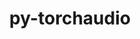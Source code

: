 ---
title: "py-torchaudio"
layout: cache
categories: [package, develop]
meta: {"versions": ["0.13.0", "0.13.1", "0.4.0", "2.0.1", "2.0.2"], "compilers": ["apple-clang@=14.0.0", "gcc@=11.3.0", "gcc@=7.3.1"], "oss": ["amzn2", "ubuntu22.04", "ventura"], "platforms": ["darwin", "linux"], "targets": ["aarch64", "ivybridge", "x86_64_v3", "x86_64_v4"], "stacks": ["ml-darwin-aarch64-mps", "ml-linux-x86_64-cpu", "ml-linux-x86_64-cuda", "root"], "num_specs": 99, "num_specs_by_stack": {"ml-darwin-aarch64-mps": 7, "root": 99, "ml-linux-x86_64-cpu": 29, "ml-linux-x86_64-cuda": 33}}
spec_details: [{"hash": "aqlf4jc7z5ttncfp44hhexuujib6w2b5", "compiler": "apple-clang@=14.0.0", "versions": ["2.0.2"], "os": "ventura", "platform": "darwin", "target": "aarch64", "variants": ["build_system=python_pip"], "stacks": ["ml-darwin-aarch64-mps", "root"], "size": "-", "tarball": "https://binaries.spack.io/develop/build_cache/darwin-ventura-aarch64/apple-clang-14.0.0/py-torchaudio-2.0.2/darwin-ventura-aarch64-apple-clang-14.0.0-py-torchaudio-2.0.2-aqlf4jc7z5ttncfp44hhexuujib6w2b5.spack"}, {"hash": "b5veknxq3tzdnpooaozzvat25mjduyq6", "compiler": "apple-clang@=14.0.0", "versions": ["2.0.2"], "os": "ventura", "platform": "darwin", "target": "aarch64", "variants": ["build_system=python_pip"], "stacks": ["ml-darwin-aarch64-mps", "root"], "size": "-", "tarball": "https://binaries.spack.io/develop/build_cache/darwin-ventura-aarch64/apple-clang-14.0.0/py-torchaudio-2.0.2/darwin-ventura-aarch64-apple-clang-14.0.0-py-torchaudio-2.0.2-b5veknxq3tzdnpooaozzvat25mjduyq6.spack"}, {"hash": "ojbc6vadtgobrqwrtwxp3kt3i752kjsd", "compiler": "apple-clang@=14.0.0", "versions": ["2.0.2"], "os": "ventura", "platform": "darwin", "target": "aarch64", "variants": ["build_system=python_pip"], "stacks": ["ml-darwin-aarch64-mps", "root"], "size": "-", "tarball": "https://binaries.spack.io/develop/build_cache/darwin-ventura-aarch64/apple-clang-14.0.0/py-torchaudio-2.0.2/darwin-ventura-aarch64-apple-clang-14.0.0-py-torchaudio-2.0.2-ojbc6vadtgobrqwrtwxp3kt3i752kjsd.spack"}, {"hash": "krt2zbmni6j6wpqp5spzi5haiotta6es", "compiler": "apple-clang@=14.0.0", "versions": ["2.0.2"], "os": "ventura", "platform": "darwin", "target": "aarch64", "variants": ["build_system=python_pip"], "stacks": ["ml-darwin-aarch64-mps", "root"], "size": "-", "tarball": "https://binaries.spack.io/develop/build_cache/darwin-ventura-aarch64/apple-clang-14.0.0/py-torchaudio-2.0.2/darwin-ventura-aarch64-apple-clang-14.0.0-py-torchaudio-2.0.2-krt2zbmni6j6wpqp5spzi5haiotta6es.spack"}, {"hash": "tins7nbdoqd4f2cj3bza4skjnitxqjrr", "compiler": "apple-clang@=14.0.0", "versions": ["2.0.2"], "os": "ventura", "platform": "darwin", "target": "aarch64", "variants": ["build_system=python_pip"], "stacks": ["ml-darwin-aarch64-mps", "root"], "size": "-", "tarball": "https://binaries.spack.io/develop/build_cache/darwin-ventura-aarch64/apple-clang-14.0.0/py-torchaudio-2.0.2/darwin-ventura-aarch64-apple-clang-14.0.0-py-torchaudio-2.0.2-tins7nbdoqd4f2cj3bza4skjnitxqjrr.spack"}, {"hash": "vrrmpkvdfvjknr7riedztpmx5p7mgbys", "compiler": "apple-clang@=14.0.0", "versions": ["2.0.2"], "os": "ventura", "platform": "darwin", "target": "aarch64", "variants": ["build_system=python_pip"], "stacks": ["ml-darwin-aarch64-mps", "root"], "size": "-", "tarball": "https://binaries.spack.io/develop/build_cache/darwin-ventura-aarch64/apple-clang-14.0.0/py-torchaudio-2.0.2/darwin-ventura-aarch64-apple-clang-14.0.0-py-torchaudio-2.0.2-vrrmpkvdfvjknr7riedztpmx5p7mgbys.spack"}, {"hash": "w42rygi5jsqlakm4fxs3my5dotcpapv6", "compiler": "apple-clang@=14.0.0", "versions": ["2.0.2"], "os": "ventura", "platform": "darwin", "target": "aarch64", "variants": ["build_system=python_pip"], "stacks": ["ml-darwin-aarch64-mps", "root"], "size": "-", "tarball": "https://binaries.spack.io/develop/build_cache/darwin-ventura-aarch64/apple-clang-14.0.0/py-torchaudio-2.0.2/darwin-ventura-aarch64-apple-clang-14.0.0-py-torchaudio-2.0.2-w42rygi5jsqlakm4fxs3my5dotcpapv6.spack"}, {"hash": "i5nwjiviowcmbr76kgnsooyjzviurvzk", "compiler": "gcc@=7.3.1", "versions": ["0.13.1"], "os": "amzn2", "platform": "linux", "target": "ivybridge", "variants": ["build_system=python_pip"], "stacks": ["root"], "size": "-", "tarball": "https://binaries.spack.io/develop/build_cache/linux-amzn2-ivybridge/gcc-7.3.1/py-torchaudio-0.13.1/linux-amzn2-ivybridge-gcc-7.3.1-py-torchaudio-0.13.1-i5nwjiviowcmbr76kgnsooyjzviurvzk.spack"}, {"hash": "k3z5tgwjl2klojkukftl7d6f4urfzovk", "compiler": "gcc@=7.3.1", "versions": ["0.13.1"], "os": "amzn2", "platform": "linux", "target": "ivybridge", "variants": ["build_system=python_pip"], "stacks": ["root"], "size": "-", "tarball": "https://binaries.spack.io/develop/build_cache/linux-amzn2-ivybridge/gcc-7.3.1/py-torchaudio-0.13.1/linux-amzn2-ivybridge-gcc-7.3.1-py-torchaudio-0.13.1-k3z5tgwjl2klojkukftl7d6f4urfzovk.spack"}, {"hash": "a6gzngpjhpzpihaibfklnjbwaod3yg3g", "compiler": "gcc@=7.3.1", "versions": ["0.13.1"], "os": "amzn2", "platform": "linux", "target": "ivybridge", "variants": ["build_system=python_pip"], "stacks": ["root"], "size": "-", "tarball": "https://binaries.spack.io/develop/build_cache/linux-amzn2-ivybridge/gcc-7.3.1/py-torchaudio-0.13.1/linux-amzn2-ivybridge-gcc-7.3.1-py-torchaudio-0.13.1-a6gzngpjhpzpihaibfklnjbwaod3yg3g.spack"}, {"hash": "t7ihdm33lveujdltguvuqc3nafudtixw", "compiler": "gcc@=7.3.1", "versions": ["0.13.0"], "os": "amzn2", "platform": "linux", "target": "ivybridge", "variants": ["build_system=python_pip"], "stacks": ["root"], "size": "-", "tarball": "https://binaries.spack.io/develop/build_cache/linux-amzn2-ivybridge/gcc-7.3.1/py-torchaudio-0.13.0/linux-amzn2-ivybridge-gcc-7.3.1-py-torchaudio-0.13.0-t7ihdm33lveujdltguvuqc3nafudtixw.spack"}, {"hash": "4gvr6omqjefmffishhajpguhxtsqurci", "compiler": "gcc@=7.3.1", "versions": ["0.13.0"], "os": "amzn2", "platform": "linux", "target": "ivybridge", "variants": ["build_system=python_pip"], "stacks": ["root"], "size": "-", "tarball": "https://binaries.spack.io/develop/build_cache/linux-amzn2-ivybridge/gcc-7.3.1/py-torchaudio-0.13.0/linux-amzn2-ivybridge-gcc-7.3.1-py-torchaudio-0.13.0-4gvr6omqjefmffishhajpguhxtsqurci.spack"}, {"hash": "soe5bgd2hzmjauc7om5avamjcazuzt3h", "compiler": "gcc@=7.3.1", "versions": ["0.13.0"], "os": "amzn2", "platform": "linux", "target": "ivybridge", "variants": ["build_system=python_pip"], "stacks": ["root"], "size": "-", "tarball": "https://binaries.spack.io/develop/build_cache/linux-amzn2-ivybridge/gcc-7.3.1/py-torchaudio-0.13.0/linux-amzn2-ivybridge-gcc-7.3.1-py-torchaudio-0.13.0-soe5bgd2hzmjauc7om5avamjcazuzt3h.spack"}, {"hash": "thu23yobuerxe3akqiwohudbtdze5zd3", "compiler": "gcc@=7.3.1", "versions": ["0.13.1"], "os": "amzn2", "platform": "linux", "target": "ivybridge", "variants": ["build_system=python_pip"], "stacks": ["root"], "size": "-", "tarball": "https://binaries.spack.io/develop/build_cache/linux-amzn2-ivybridge/gcc-7.3.1/py-torchaudio-0.13.1/linux-amzn2-ivybridge-gcc-7.3.1-py-torchaudio-0.13.1-thu23yobuerxe3akqiwohudbtdze5zd3.spack"}, {"hash": "bbenptoj2td5sd6ypv3rkzdabbmyq3fr", "compiler": "gcc@=7.3.1", "versions": ["0.4.0"], "os": "amzn2", "platform": "linux", "target": "x86_64_v3", "variants": ["build_system=python_pip"], "stacks": ["root"], "size": "-", "tarball": "https://binaries.spack.io/develop/build_cache/linux-amzn2-x86_64_v3/gcc-7.3.1/py-torchaudio-0.4.0/linux-amzn2-x86_64_v3-gcc-7.3.1-py-torchaudio-0.4.0-bbenptoj2td5sd6ypv3rkzdabbmyq3fr.spack"}, {"hash": "v67ufs3blz5vabvsweaysj3x2t4ggyp3", "compiler": "gcc@=7.3.1", "versions": ["0.13.0"], "os": "amzn2", "platform": "linux", "target": "x86_64_v3", "variants": ["build_system=python_pip"], "stacks": ["root"], "size": "-", "tarball": "https://binaries.spack.io/develop/build_cache/linux-amzn2-x86_64_v3/gcc-7.3.1/py-torchaudio-0.13.0/linux-amzn2-x86_64_v3-gcc-7.3.1-py-torchaudio-0.13.0-v67ufs3blz5vabvsweaysj3x2t4ggyp3.spack"}, {"hash": "3vssmid7vu4rqqgr2miwk66x22ibsv2i", "compiler": "gcc@=7.3.1", "versions": ["0.4.0"], "os": "amzn2", "platform": "linux", "target": "x86_64_v3", "variants": ["build_system=python_pip"], "stacks": ["root"], "size": "-", "tarball": "https://binaries.spack.io/develop/build_cache/linux-amzn2-x86_64_v3/gcc-7.3.1/py-torchaudio-0.4.0/linux-amzn2-x86_64_v3-gcc-7.3.1-py-torchaudio-0.4.0-3vssmid7vu4rqqgr2miwk66x22ibsv2i.spack"}, {"hash": "43xngxautbmveno2equnghqzgy2ffile", "compiler": "gcc@=7.3.1", "versions": ["0.4.0"], "os": "amzn2", "platform": "linux", "target": "x86_64_v3", "variants": ["build_system=python_pip"], "stacks": ["root"], "size": "-", "tarball": "https://binaries.spack.io/develop/build_cache/linux-amzn2-x86_64_v3/gcc-7.3.1/py-torchaudio-0.4.0/linux-amzn2-x86_64_v3-gcc-7.3.1-py-torchaudio-0.4.0-43xngxautbmveno2equnghqzgy2ffile.spack"}, {"hash": "o3aqqx6pxlbwrqsengfujcvi3qrkifpi", "compiler": "gcc@=7.3.1", "versions": ["0.13.0"], "os": "amzn2", "platform": "linux", "target": "x86_64_v3", "variants": ["build_system=python_pip"], "stacks": ["root"], "size": "-", "tarball": "https://binaries.spack.io/develop/build_cache/linux-amzn2-x86_64_v3/gcc-7.3.1/py-torchaudio-0.13.0/linux-amzn2-x86_64_v3-gcc-7.3.1-py-torchaudio-0.13.0-o3aqqx6pxlbwrqsengfujcvi3qrkifpi.spack"}, {"hash": "rnob4h2pqj4tzwqe7otj7gsstuf7ucyt", "compiler": "gcc@=7.3.1", "versions": ["0.13.0"], "os": "amzn2", "platform": "linux", "target": "x86_64_v3", "variants": ["build_system=python_pip"], "stacks": ["root"], "size": "-", "tarball": "https://binaries.spack.io/develop/build_cache/linux-amzn2-x86_64_v3/gcc-7.3.1/py-torchaudio-0.13.0/linux-amzn2-x86_64_v3-gcc-7.3.1-py-torchaudio-0.13.0-rnob4h2pqj4tzwqe7otj7gsstuf7ucyt.spack"}, {"hash": "us4xcjclnguen5yeuziynoohtmou7pts", "compiler": "gcc@=7.3.1", "versions": ["0.13.0"], "os": "amzn2", "platform": "linux", "target": "x86_64_v3", "variants": ["build_system=python_pip"], "stacks": ["root"], "size": "-", "tarball": "https://binaries.spack.io/develop/build_cache/linux-amzn2-x86_64_v3/gcc-7.3.1/py-torchaudio-0.13.0/linux-amzn2-x86_64_v3-gcc-7.3.1-py-torchaudio-0.13.0-us4xcjclnguen5yeuziynoohtmou7pts.spack"}, {"hash": "6ws4gislu5ft6possqgmkv5xqugpa3c3", "compiler": "gcc@=7.3.1", "versions": ["0.4.0"], "os": "amzn2", "platform": "linux", "target": "x86_64_v3", "variants": ["build_system=python_pip"], "stacks": ["root"], "size": "-", "tarball": "https://binaries.spack.io/develop/build_cache/linux-amzn2-x86_64_v3/gcc-7.3.1/py-torchaudio-0.4.0/linux-amzn2-x86_64_v3-gcc-7.3.1-py-torchaudio-0.4.0-6ws4gislu5ft6possqgmkv5xqugpa3c3.spack"}, {"hash": "pwenanp7bycpu3p4ea7nm7xvvly6rcew", "compiler": "gcc@=7.3.1", "versions": ["0.13.0"], "os": "amzn2", "platform": "linux", "target": "x86_64_v3", "variants": ["build_system=python_pip"], "stacks": ["root"], "size": "-", "tarball": "https://binaries.spack.io/develop/build_cache/linux-amzn2-x86_64_v3/gcc-7.3.1/py-torchaudio-0.13.0/linux-amzn2-x86_64_v3-gcc-7.3.1-py-torchaudio-0.13.0-pwenanp7bycpu3p4ea7nm7xvvly6rcew.spack"}, {"hash": "pfbj73hmgftjzrszl5gkh4md626jxbni", "compiler": "gcc@=7.3.1", "versions": ["0.13.0"], "os": "amzn2", "platform": "linux", "target": "x86_64_v3", "variants": ["build_system=python_pip"], "stacks": ["root"], "size": "-", "tarball": "https://binaries.spack.io/develop/build_cache/linux-amzn2-x86_64_v3/gcc-7.3.1/py-torchaudio-0.13.0/linux-amzn2-x86_64_v3-gcc-7.3.1-py-torchaudio-0.13.0-pfbj73hmgftjzrszl5gkh4md626jxbni.spack"}, {"hash": "jhit4dczuurixdnop2otyjenhtpcr2w7", "compiler": "gcc@=7.3.1", "versions": ["0.13.1"], "os": "amzn2", "platform": "linux", "target": "x86_64_v3", "variants": ["build_system=python_pip"], "stacks": ["root"], "size": "-", "tarball": "https://binaries.spack.io/develop/build_cache/linux-amzn2-x86_64_v3/gcc-7.3.1/py-torchaudio-0.13.1/linux-amzn2-x86_64_v3-gcc-7.3.1-py-torchaudio-0.13.1-jhit4dczuurixdnop2otyjenhtpcr2w7.spack"}, {"hash": "eaxrdzv6zriqnjryl3zhl4h2gls5rarz", "compiler": "gcc@=7.3.1", "versions": ["0.13.0"], "os": "amzn2", "platform": "linux", "target": "x86_64_v3", "variants": ["build_system=python_pip"], "stacks": ["root"], "size": "-", "tarball": "https://binaries.spack.io/develop/build_cache/linux-amzn2-x86_64_v3/gcc-7.3.1/py-torchaudio-0.13.0/linux-amzn2-x86_64_v3-gcc-7.3.1-py-torchaudio-0.13.0-eaxrdzv6zriqnjryl3zhl4h2gls5rarz.spack"}, {"hash": "fpw7b5zbtksh2orignn4cixfx7ybl5l5", "compiler": "gcc@=7.3.1", "versions": ["0.13.0"], "os": "amzn2", "platform": "linux", "target": "x86_64_v3", "variants": ["build_system=python_pip"], "stacks": ["root"], "size": "-", "tarball": "https://binaries.spack.io/develop/build_cache/linux-amzn2-x86_64_v3/gcc-7.3.1/py-torchaudio-0.13.0/linux-amzn2-x86_64_v3-gcc-7.3.1-py-torchaudio-0.13.0-fpw7b5zbtksh2orignn4cixfx7ybl5l5.spack"}, {"hash": "lfbvgiluwytfkfxs3bmdlwiputxe2nn6", "compiler": "gcc@=7.3.1", "versions": ["0.13.0"], "os": "amzn2", "platform": "linux", "target": "x86_64_v3", "variants": ["build_system=python_pip"], "stacks": ["root"], "size": "-", "tarball": "https://binaries.spack.io/develop/build_cache/linux-amzn2-x86_64_v3/gcc-7.3.1/py-torchaudio-0.13.0/linux-amzn2-x86_64_v3-gcc-7.3.1-py-torchaudio-0.13.0-lfbvgiluwytfkfxs3bmdlwiputxe2nn6.spack"}, {"hash": "aiiq2wbu3rr2zgtbqqp7dlbht5xof6hs", "compiler": "gcc@=7.3.1", "versions": ["0.4.0"], "os": "amzn2", "platform": "linux", "target": "x86_64_v3", "variants": [], "stacks": ["root"], "size": "-", "tarball": "https://binaries.spack.io/develop/build_cache/linux-amzn2-x86_64_v3/gcc-7.3.1/py-torchaudio-0.4.0/linux-amzn2-x86_64_v3-gcc-7.3.1-py-torchaudio-0.4.0-aiiq2wbu3rr2zgtbqqp7dlbht5xof6hs.spack"}, {"hash": "dbgybvzkvzhgjaacuxud72kimvvponea", "compiler": "gcc@=7.3.1", "versions": ["0.13.0"], "os": "amzn2", "platform": "linux", "target": "x86_64_v3", "variants": ["build_system=python_pip"], "stacks": ["root"], "size": "-", "tarball": "https://binaries.spack.io/develop/build_cache/linux-amzn2-x86_64_v3/gcc-7.3.1/py-torchaudio-0.13.0/linux-amzn2-x86_64_v3-gcc-7.3.1-py-torchaudio-0.13.0-dbgybvzkvzhgjaacuxud72kimvvponea.spack"}, {"hash": "rvfujyyp5n662bhrmh3geca3iqby23kz", "compiler": "gcc@=7.3.1", "versions": ["0.4.0"], "os": "amzn2", "platform": "linux", "target": "x86_64_v3", "variants": ["build_system=python_pip"], "stacks": ["root"], "size": "-", "tarball": "https://binaries.spack.io/develop/build_cache/linux-amzn2-x86_64_v3/gcc-7.3.1/py-torchaudio-0.4.0/linux-amzn2-x86_64_v3-gcc-7.3.1-py-torchaudio-0.4.0-rvfujyyp5n662bhrmh3geca3iqby23kz.spack"}, {"hash": "tpj2aut7cuqthwkg4pezb3xh733dey3g", "compiler": "gcc@=7.3.1", "versions": ["0.4.0"], "os": "amzn2", "platform": "linux", "target": "x86_64_v3", "variants": [], "stacks": ["root"], "size": "-", "tarball": "https://binaries.spack.io/develop/build_cache/linux-amzn2-x86_64_v3/gcc-7.3.1/py-torchaudio-0.4.0/linux-amzn2-x86_64_v3-gcc-7.3.1-py-torchaudio-0.4.0-tpj2aut7cuqthwkg4pezb3xh733dey3g.spack"}, {"hash": "nmfhctqn6hcqbvfhrqeofugs22rws3s6", "compiler": "gcc@=7.3.1", "versions": ["0.4.0"], "os": "amzn2", "platform": "linux", "target": "x86_64_v3", "variants": [], "stacks": ["root"], "size": "-", "tarball": "https://binaries.spack.io/develop/build_cache/linux-amzn2-x86_64_v3/gcc-7.3.1/py-torchaudio-0.4.0/linux-amzn2-x86_64_v3-gcc-7.3.1-py-torchaudio-0.4.0-nmfhctqn6hcqbvfhrqeofugs22rws3s6.spack"}, {"hash": "pftpmzdykm27d3doescn7qegpn7xlgsr", "compiler": "gcc@=7.3.1", "versions": ["0.13.1"], "os": "amzn2", "platform": "linux", "target": "x86_64_v3", "variants": ["build_system=python_pip"], "stacks": ["root"], "size": "-", "tarball": "https://binaries.spack.io/develop/build_cache/linux-amzn2-x86_64_v3/gcc-7.3.1/py-torchaudio-0.13.1/linux-amzn2-x86_64_v3-gcc-7.3.1-py-torchaudio-0.13.1-pftpmzdykm27d3doescn7qegpn7xlgsr.spack"}, {"hash": "xzhxo6oflotku3j4ncfwa3tmv32h4ijh", "compiler": "gcc@=7.3.1", "versions": ["0.4.0"], "os": "amzn2", "platform": "linux", "target": "x86_64_v3", "variants": ["build_system=python_pip"], "stacks": ["root"], "size": "-", "tarball": "https://binaries.spack.io/develop/build_cache/linux-amzn2-x86_64_v3/gcc-7.3.1/py-torchaudio-0.4.0/linux-amzn2-x86_64_v3-gcc-7.3.1-py-torchaudio-0.4.0-xzhxo6oflotku3j4ncfwa3tmv32h4ijh.spack"}, {"hash": "j4ylkd2ybucenugvhtj3fmxlyp2r7evw", "compiler": "gcc@=7.3.1", "versions": ["0.4.0"], "os": "amzn2", "platform": "linux", "target": "x86_64_v4", "variants": [], "stacks": ["root"], "size": "-", "tarball": "https://binaries.spack.io/develop/build_cache/linux-amzn2-x86_64_v4/gcc-7.3.1/py-torchaudio-0.4.0/linux-amzn2-x86_64_v4-gcc-7.3.1-py-torchaudio-0.4.0-j4ylkd2ybucenugvhtj3fmxlyp2r7evw.spack"}, {"hash": "zyrwqtbmps5llk2i2s4msxsa7w2cpgaf", "compiler": "gcc@=7.3.1", "versions": ["0.4.0"], "os": "amzn2", "platform": "linux", "target": "x86_64_v4", "variants": [], "stacks": ["root"], "size": "-", "tarball": "https://binaries.spack.io/develop/build_cache/linux-amzn2-x86_64_v4/gcc-7.3.1/py-torchaudio-0.4.0/linux-amzn2-x86_64_v4-gcc-7.3.1-py-torchaudio-0.4.0-zyrwqtbmps5llk2i2s4msxsa7w2cpgaf.spack"}, {"hash": "a7lwm22m4uzfqqeniqpwoa5otyy5zb6i", "compiler": "gcc@=11.3.0", "versions": ["2.0.2"], "os": "ubuntu22.04", "platform": "linux", "target": "x86_64_v3", "variants": ["build_system=python_pip"], "stacks": ["ml-linux-x86_64-cpu", "root"], "size": "-", "tarball": "https://binaries.spack.io/develop/build_cache/linux-ubuntu22.04-x86_64_v3/gcc-11.3.0/py-torchaudio-2.0.2/linux-ubuntu22.04-x86_64_v3-gcc-11.3.0-py-torchaudio-2.0.2-a7lwm22m4uzfqqeniqpwoa5otyy5zb6i.spack"}, {"hash": "i24xe2su5exws3pp7ch3gjetsyn6zhhl", "compiler": "gcc@=11.3.0", "versions": ["2.0.1"], "os": "ubuntu22.04", "platform": "linux", "target": "x86_64_v3", "variants": ["build_system=python_pip"], "stacks": ["ml-linux-x86_64-cpu", "root"], "size": "-", "tarball": "https://binaries.spack.io/develop/build_cache/linux-ubuntu22.04-x86_64_v3/gcc-11.3.0/py-torchaudio-2.0.1/linux-ubuntu22.04-x86_64_v3-gcc-11.3.0-py-torchaudio-2.0.1-i24xe2su5exws3pp7ch3gjetsyn6zhhl.spack"}, {"hash": "ryxaumsw7vc2fqbvmsgo73yuhxn7fipy", "compiler": "gcc@=11.3.0", "versions": ["2.0.1"], "os": "ubuntu22.04", "platform": "linux", "target": "x86_64_v3", "variants": ["build_system=python_pip"], "stacks": ["root", "ml-linux-x86_64-cuda"], "size": "-", "tarball": "https://binaries.spack.io/develop/build_cache/linux-ubuntu22.04-x86_64_v3/gcc-11.3.0/py-torchaudio-2.0.1/linux-ubuntu22.04-x86_64_v3-gcc-11.3.0-py-torchaudio-2.0.1-ryxaumsw7vc2fqbvmsgo73yuhxn7fipy.spack"}, {"hash": "d7alfceldptfrnpiqmx43lteaumgdoey", "compiler": "gcc@=11.3.0", "versions": ["2.0.1"], "os": "ubuntu22.04", "platform": "linux", "target": "x86_64_v3", "variants": ["build_system=python_pip"], "stacks": ["ml-linux-x86_64-cpu", "root"], "size": "-", "tarball": "https://binaries.spack.io/develop/build_cache/linux-ubuntu22.04-x86_64_v3/gcc-11.3.0/py-torchaudio-2.0.1/linux-ubuntu22.04-x86_64_v3-gcc-11.3.0-py-torchaudio-2.0.1-d7alfceldptfrnpiqmx43lteaumgdoey.spack"}, {"hash": "gvjifsssiqhlksu5r6fx5nkg5nls3gqr", "compiler": "gcc@=11.3.0", "versions": ["2.0.1"], "os": "ubuntu22.04", "platform": "linux", "target": "x86_64_v3", "variants": ["build_system=python_pip"], "stacks": ["root", "ml-linux-x86_64-cuda"], "size": "-", "tarball": "https://binaries.spack.io/develop/build_cache/linux-ubuntu22.04-x86_64_v3/gcc-11.3.0/py-torchaudio-2.0.1/linux-ubuntu22.04-x86_64_v3-gcc-11.3.0-py-torchaudio-2.0.1-gvjifsssiqhlksu5r6fx5nkg5nls3gqr.spack"}, {"hash": "pcs56ddd5k5uewgiqji4s653pnti6zis", "compiler": "gcc@=11.3.0", "versions": ["2.0.1"], "os": "ubuntu22.04", "platform": "linux", "target": "x86_64_v3", "variants": ["build_system=python_pip"], "stacks": ["ml-linux-x86_64-cpu", "root"], "size": "-", "tarball": "https://binaries.spack.io/develop/build_cache/linux-ubuntu22.04-x86_64_v3/gcc-11.3.0/py-torchaudio-2.0.1/linux-ubuntu22.04-x86_64_v3-gcc-11.3.0-py-torchaudio-2.0.1-pcs56ddd5k5uewgiqji4s653pnti6zis.spack"}, {"hash": "2ospzx7z4smw23za6w2gmy37cnl3k4vf", "compiler": "gcc@=11.3.0", "versions": ["2.0.2"], "os": "ubuntu22.04", "platform": "linux", "target": "x86_64_v3", "variants": ["build_system=python_pip"], "stacks": ["ml-linux-x86_64-cpu", "root"], "size": "-", "tarball": "https://binaries.spack.io/develop/build_cache/linux-ubuntu22.04-x86_64_v3/gcc-11.3.0/py-torchaudio-2.0.2/linux-ubuntu22.04-x86_64_v3-gcc-11.3.0-py-torchaudio-2.0.2-2ospzx7z4smw23za6w2gmy37cnl3k4vf.spack"}, {"hash": "4qcjlirspjemzwzuvf2uw4bpbjxod66w", "compiler": "gcc@=11.3.0", "versions": ["2.0.1"], "os": "ubuntu22.04", "platform": "linux", "target": "x86_64_v3", "variants": ["build_system=python_pip"], "stacks": ["root", "ml-linux-x86_64-cuda"], "size": "-", "tarball": "https://binaries.spack.io/develop/build_cache/linux-ubuntu22.04-x86_64_v3/gcc-11.3.0/py-torchaudio-2.0.1/linux-ubuntu22.04-x86_64_v3-gcc-11.3.0-py-torchaudio-2.0.1-4qcjlirspjemzwzuvf2uw4bpbjxod66w.spack"}, {"hash": "4tmz7pyjxqufa4sz7fl6tt66mgzcn7yn", "compiler": "gcc@=11.3.0", "versions": ["2.0.2"], "os": "ubuntu22.04", "platform": "linux", "target": "x86_64_v3", "variants": ["build_system=python_pip"], "stacks": ["root", "ml-linux-x86_64-cuda"], "size": "-", "tarball": "https://binaries.spack.io/develop/build_cache/linux-ubuntu22.04-x86_64_v3/gcc-11.3.0/py-torchaudio-2.0.2/linux-ubuntu22.04-x86_64_v3-gcc-11.3.0-py-torchaudio-2.0.2-4tmz7pyjxqufa4sz7fl6tt66mgzcn7yn.spack"}, {"hash": "4n4inlueiwxmgx27irinlvmjta3no6p3", "compiler": "gcc@=11.3.0", "versions": ["2.0.2"], "os": "ubuntu22.04", "platform": "linux", "target": "x86_64_v3", "variants": ["build_system=python_pip"], "stacks": ["root", "ml-linux-x86_64-cuda"], "size": "-", "tarball": "https://binaries.spack.io/develop/build_cache/linux-ubuntu22.04-x86_64_v3/gcc-11.3.0/py-torchaudio-2.0.2/linux-ubuntu22.04-x86_64_v3-gcc-11.3.0-py-torchaudio-2.0.2-4n4inlueiwxmgx27irinlvmjta3no6p3.spack"}, {"hash": "5fwxw5pjcq6seklkflo5oidahskn6tp4", "compiler": "gcc@=11.3.0", "versions": ["2.0.2"], "os": "ubuntu22.04", "platform": "linux", "target": "x86_64_v3", "variants": ["build_system=python_pip"], "stacks": ["root", "ml-linux-x86_64-cuda"], "size": "-", "tarball": "https://binaries.spack.io/develop/build_cache/linux-ubuntu22.04-x86_64_v3/gcc-11.3.0/py-torchaudio-2.0.2/linux-ubuntu22.04-x86_64_v3-gcc-11.3.0-py-torchaudio-2.0.2-5fwxw5pjcq6seklkflo5oidahskn6tp4.spack"}, {"hash": "6trhvoy356kny2chkrah43jwwp2yije5", "compiler": "gcc@=11.3.0", "versions": ["2.0.1"], "os": "ubuntu22.04", "platform": "linux", "target": "x86_64_v3", "variants": ["build_system=python_pip"], "stacks": ["root", "ml-linux-x86_64-cuda"], "size": "-", "tarball": "https://binaries.spack.io/develop/build_cache/linux-ubuntu22.04-x86_64_v3/gcc-11.3.0/py-torchaudio-2.0.1/linux-ubuntu22.04-x86_64_v3-gcc-11.3.0-py-torchaudio-2.0.1-6trhvoy356kny2chkrah43jwwp2yije5.spack"}, {"hash": "znwbmnr73yv7ksttx4rncn5regiwwygu", "compiler": "gcc@=11.3.0", "versions": ["2.0.1"], "os": "ubuntu22.04", "platform": "linux", "target": "x86_64_v3", "variants": ["build_system=python_pip"], "stacks": ["root", "ml-linux-x86_64-cuda"], "size": "-", "tarball": "https://binaries.spack.io/develop/build_cache/linux-ubuntu22.04-x86_64_v3/gcc-11.3.0/py-torchaudio-2.0.1/linux-ubuntu22.04-x86_64_v3-gcc-11.3.0-py-torchaudio-2.0.1-znwbmnr73yv7ksttx4rncn5regiwwygu.spack"}, {"hash": "dej6ppna7apndhdrvz25vqfirhbnlddq", "compiler": "gcc@=11.3.0", "versions": ["2.0.1"], "os": "ubuntu22.04", "platform": "linux", "target": "x86_64_v3", "variants": ["build_system=python_pip"], "stacks": ["ml-linux-x86_64-cpu", "root"], "size": "-", "tarball": "https://binaries.spack.io/develop/build_cache/linux-ubuntu22.04-x86_64_v3/gcc-11.3.0/py-torchaudio-2.0.1/linux-ubuntu22.04-x86_64_v3-gcc-11.3.0-py-torchaudio-2.0.1-dej6ppna7apndhdrvz25vqfirhbnlddq.spack"}, {"hash": "2eavrqzclmx42ay6ykqax7zswbegu4c4", "compiler": "gcc@=11.3.0", "versions": ["2.0.2"], "os": "ubuntu22.04", "platform": "linux", "target": "x86_64_v3", "variants": ["build_system=python_pip"], "stacks": ["root", "ml-linux-x86_64-cuda"], "size": "-", "tarball": "https://binaries.spack.io/develop/build_cache/linux-ubuntu22.04-x86_64_v3/gcc-11.3.0/py-torchaudio-2.0.2/linux-ubuntu22.04-x86_64_v3-gcc-11.3.0-py-torchaudio-2.0.2-2eavrqzclmx42ay6ykqax7zswbegu4c4.spack"}, {"hash": "m2uslm25s7ldahjcmngluyha6l6clqah", "compiler": "gcc@=11.3.0", "versions": ["2.0.1"], "os": "ubuntu22.04", "platform": "linux", "target": "x86_64_v3", "variants": ["build_system=python_pip"], "stacks": ["root", "ml-linux-x86_64-cuda"], "size": "-", "tarball": "https://binaries.spack.io/develop/build_cache/linux-ubuntu22.04-x86_64_v3/gcc-11.3.0/py-torchaudio-2.0.1/linux-ubuntu22.04-x86_64_v3-gcc-11.3.0-py-torchaudio-2.0.1-m2uslm25s7ldahjcmngluyha6l6clqah.spack"}, {"hash": "5664dyfrgotnvwahmypzx2c4xhq6ca4b", "compiler": "gcc@=11.3.0", "versions": ["2.0.2"], "os": "ubuntu22.04", "platform": "linux", "target": "x86_64_v3", "variants": ["build_system=python_pip"], "stacks": ["ml-linux-x86_64-cpu", "root"], "size": "-", "tarball": "https://binaries.spack.io/develop/build_cache/linux-ubuntu22.04-x86_64_v3/gcc-11.3.0/py-torchaudio-2.0.2/linux-ubuntu22.04-x86_64_v3-gcc-11.3.0-py-torchaudio-2.0.2-5664dyfrgotnvwahmypzx2c4xhq6ca4b.spack"}, {"hash": "6zqwqyzh2fqfep24dpjsndfphutipbts", "compiler": "gcc@=11.3.0", "versions": ["2.0.1"], "os": "ubuntu22.04", "platform": "linux", "target": "x86_64_v3", "variants": ["build_system=python_pip"], "stacks": ["root", "ml-linux-x86_64-cuda"], "size": "-", "tarball": "https://binaries.spack.io/develop/build_cache/linux-ubuntu22.04-x86_64_v3/gcc-11.3.0/py-torchaudio-2.0.1/linux-ubuntu22.04-x86_64_v3-gcc-11.3.0-py-torchaudio-2.0.1-6zqwqyzh2fqfep24dpjsndfphutipbts.spack"}, {"hash": "6wmr766spa36nns2h2nwzl4zoxzyso67", "compiler": "gcc@=11.3.0", "versions": ["2.0.2"], "os": "ubuntu22.04", "platform": "linux", "target": "x86_64_v3", "variants": ["build_system=python_pip"], "stacks": ["root", "ml-linux-x86_64-cuda"], "size": "-", "tarball": "https://binaries.spack.io/develop/build_cache/linux-ubuntu22.04-x86_64_v3/gcc-11.3.0/py-torchaudio-2.0.2/linux-ubuntu22.04-x86_64_v3-gcc-11.3.0-py-torchaudio-2.0.2-6wmr766spa36nns2h2nwzl4zoxzyso67.spack"}, {"hash": "bbee2yz7a7owz7yzvtvqwjid7sj7syhv", "compiler": "gcc@=11.3.0", "versions": ["2.0.1"], "os": "ubuntu22.04", "platform": "linux", "target": "x86_64_v3", "variants": ["build_system=python_pip"], "stacks": ["ml-linux-x86_64-cpu", "root"], "size": "-", "tarball": "https://binaries.spack.io/develop/build_cache/linux-ubuntu22.04-x86_64_v3/gcc-11.3.0/py-torchaudio-2.0.1/linux-ubuntu22.04-x86_64_v3-gcc-11.3.0-py-torchaudio-2.0.1-bbee2yz7a7owz7yzvtvqwjid7sj7syhv.spack"}, {"hash": "vvwblcrzrhcf6kou7kyeekqavvdcphh2", "compiler": "gcc@=11.3.0", "versions": ["2.0.2"], "os": "ubuntu22.04", "platform": "linux", "target": "x86_64_v3", "variants": ["build_system=python_pip"], "stacks": ["ml-linux-x86_64-cpu", "root"], "size": "-", "tarball": "https://binaries.spack.io/develop/build_cache/linux-ubuntu22.04-x86_64_v3/gcc-11.3.0/py-torchaudio-2.0.2/linux-ubuntu22.04-x86_64_v3-gcc-11.3.0-py-torchaudio-2.0.2-vvwblcrzrhcf6kou7kyeekqavvdcphh2.spack"}, {"hash": "x4dpx7mh4kwpbobs7kafmhnuzcjxl4p5", "compiler": "gcc@=11.3.0", "versions": ["2.0.1"], "os": "ubuntu22.04", "platform": "linux", "target": "x86_64_v3", "variants": ["build_system=python_pip"], "stacks": ["root", "ml-linux-x86_64-cuda"], "size": "-", "tarball": "https://binaries.spack.io/develop/build_cache/linux-ubuntu22.04-x86_64_v3/gcc-11.3.0/py-torchaudio-2.0.1/linux-ubuntu22.04-x86_64_v3-gcc-11.3.0-py-torchaudio-2.0.1-x4dpx7mh4kwpbobs7kafmhnuzcjxl4p5.spack"}, {"hash": "yalqgagazqaneol7jbyuwbqb7g56ubyh", "compiler": "gcc@=11.3.0", "versions": ["2.0.1"], "os": "ubuntu22.04", "platform": "linux", "target": "x86_64_v3", "variants": ["build_system=python_pip"], "stacks": ["ml-linux-x86_64-cpu", "root"], "size": "-", "tarball": "https://binaries.spack.io/develop/build_cache/linux-ubuntu22.04-x86_64_v3/gcc-11.3.0/py-torchaudio-2.0.1/linux-ubuntu22.04-x86_64_v3-gcc-11.3.0-py-torchaudio-2.0.1-yalqgagazqaneol7jbyuwbqb7g56ubyh.spack"}, {"hash": "6f6pztdvaewilzhfmoy5dczvon4jv4uz", "compiler": "gcc@=11.3.0", "versions": ["2.0.2"], "os": "ubuntu22.04", "platform": "linux", "target": "x86_64_v3", "variants": ["build_system=python_pip"], "stacks": ["ml-linux-x86_64-cpu", "root"], "size": "-", "tarball": "https://binaries.spack.io/develop/build_cache/linux-ubuntu22.04-x86_64_v3/gcc-11.3.0/py-torchaudio-2.0.2/linux-ubuntu22.04-x86_64_v3-gcc-11.3.0-py-torchaudio-2.0.2-6f6pztdvaewilzhfmoy5dczvon4jv4uz.spack"}, {"hash": "mjiuvyh7yizjnf6lqe7zjrz4u4m5tiqv", "compiler": "gcc@=11.3.0", "versions": ["2.0.2"], "os": "ubuntu22.04", "platform": "linux", "target": "x86_64_v3", "variants": ["build_system=python_pip"], "stacks": ["root", "ml-linux-x86_64-cuda"], "size": "-", "tarball": "https://binaries.spack.io/develop/build_cache/linux-ubuntu22.04-x86_64_v3/gcc-11.3.0/py-torchaudio-2.0.2/linux-ubuntu22.04-x86_64_v3-gcc-11.3.0-py-torchaudio-2.0.2-mjiuvyh7yizjnf6lqe7zjrz4u4m5tiqv.spack"}, {"hash": "7ibbqf3c7dtmwlljvp6zhjntez5xzqiu", "compiler": "gcc@=11.3.0", "versions": ["2.0.2"], "os": "ubuntu22.04", "platform": "linux", "target": "x86_64_v3", "variants": ["build_system=python_pip"], "stacks": ["root", "ml-linux-x86_64-cuda"], "size": "-", "tarball": "https://binaries.spack.io/develop/build_cache/linux-ubuntu22.04-x86_64_v3/gcc-11.3.0/py-torchaudio-2.0.2/linux-ubuntu22.04-x86_64_v3-gcc-11.3.0-py-torchaudio-2.0.2-7ibbqf3c7dtmwlljvp6zhjntez5xzqiu.spack"}, {"hash": "lkpq5r2llshtteolsihxsfi4jvvaorgk", "compiler": "gcc@=11.3.0", "versions": ["2.0.2"], "os": "ubuntu22.04", "platform": "linux", "target": "x86_64_v3", "variants": ["build_system=python_pip"], "stacks": ["root", "ml-linux-x86_64-cuda"], "size": "-", "tarball": "https://binaries.spack.io/develop/build_cache/linux-ubuntu22.04-x86_64_v3/gcc-11.3.0/py-torchaudio-2.0.2/linux-ubuntu22.04-x86_64_v3-gcc-11.3.0-py-torchaudio-2.0.2-lkpq5r2llshtteolsihxsfi4jvvaorgk.spack"}, {"hash": "bdnwelel7aqrsimztmtfmf46qolpoq42", "compiler": "gcc@=11.3.0", "versions": ["2.0.2"], "os": "ubuntu22.04", "platform": "linux", "target": "x86_64_v3", "variants": ["build_system=python_pip"], "stacks": ["root", "ml-linux-x86_64-cuda"], "size": "-", "tarball": "https://binaries.spack.io/develop/build_cache/linux-ubuntu22.04-x86_64_v3/gcc-11.3.0/py-torchaudio-2.0.2/linux-ubuntu22.04-x86_64_v3-gcc-11.3.0-py-torchaudio-2.0.2-bdnwelel7aqrsimztmtfmf46qolpoq42.spack"}, {"hash": "pj4va76b7tg6bt52adjtbdb2mo5zj7qq", "compiler": "gcc@=11.3.0", "versions": ["2.0.2"], "os": "ubuntu22.04", "platform": "linux", "target": "x86_64_v3", "variants": ["build_system=python_pip"], "stacks": ["ml-linux-x86_64-cpu", "root"], "size": "-", "tarball": "https://binaries.spack.io/develop/build_cache/linux-ubuntu22.04-x86_64_v3/gcc-11.3.0/py-torchaudio-2.0.2/linux-ubuntu22.04-x86_64_v3-gcc-11.3.0-py-torchaudio-2.0.2-pj4va76b7tg6bt52adjtbdb2mo5zj7qq.spack"}, {"hash": "biy2l2cehil2yf3jhd6ixzil77birsqk", "compiler": "gcc@=11.3.0", "versions": ["2.0.2"], "os": "ubuntu22.04", "platform": "linux", "target": "x86_64_v3", "variants": ["build_system=python_pip"], "stacks": ["ml-linux-x86_64-cpu", "root"], "size": "-", "tarball": "https://binaries.spack.io/develop/build_cache/linux-ubuntu22.04-x86_64_v3/gcc-11.3.0/py-torchaudio-2.0.2/linux-ubuntu22.04-x86_64_v3-gcc-11.3.0-py-torchaudio-2.0.2-biy2l2cehil2yf3jhd6ixzil77birsqk.spack"}, {"hash": "rdqjcduvovlpno4lt2neropziaojjewc", "compiler": "gcc@=11.3.0", "versions": ["2.0.2"], "os": "ubuntu22.04", "platform": "linux", "target": "x86_64_v3", "variants": ["build_system=python_pip"], "stacks": ["ml-linux-x86_64-cpu", "root"], "size": "-", "tarball": "https://binaries.spack.io/develop/build_cache/linux-ubuntu22.04-x86_64_v3/gcc-11.3.0/py-torchaudio-2.0.2/linux-ubuntu22.04-x86_64_v3-gcc-11.3.0-py-torchaudio-2.0.2-rdqjcduvovlpno4lt2neropziaojjewc.spack"}, {"hash": "e65lmmxlqxpkuj3zpqhd2dx6sg7j4osu", "compiler": "gcc@=11.3.0", "versions": ["2.0.2"], "os": "ubuntu22.04", "platform": "linux", "target": "x86_64_v3", "variants": ["build_system=python_pip"], "stacks": ["ml-linux-x86_64-cpu", "root"], "size": "-", "tarball": "https://binaries.spack.io/develop/build_cache/linux-ubuntu22.04-x86_64_v3/gcc-11.3.0/py-torchaudio-2.0.2/linux-ubuntu22.04-x86_64_v3-gcc-11.3.0-py-torchaudio-2.0.2-e65lmmxlqxpkuj3zpqhd2dx6sg7j4osu.spack"}, {"hash": "p6l4jt7ppnbjju67fikhqwb3ot3dnfpf", "compiler": "gcc@=11.3.0", "versions": ["2.0.2"], "os": "ubuntu22.04", "platform": "linux", "target": "x86_64_v3", "variants": ["build_system=python_pip"], "stacks": ["root", "ml-linux-x86_64-cuda"], "size": "-", "tarball": "https://binaries.spack.io/develop/build_cache/linux-ubuntu22.04-x86_64_v3/gcc-11.3.0/py-torchaudio-2.0.2/linux-ubuntu22.04-x86_64_v3-gcc-11.3.0-py-torchaudio-2.0.2-p6l4jt7ppnbjju67fikhqwb3ot3dnfpf.spack"}, {"hash": "fonz3ubkw4lzbsowqfz73b7ppverx2bb", "compiler": "gcc@=11.3.0", "versions": ["2.0.2"], "os": "ubuntu22.04", "platform": "linux", "target": "x86_64_v3", "variants": ["build_system=python_pip"], "stacks": ["ml-linux-x86_64-cpu", "root"], "size": "-", "tarball": "https://binaries.spack.io/develop/build_cache/linux-ubuntu22.04-x86_64_v3/gcc-11.3.0/py-torchaudio-2.0.2/linux-ubuntu22.04-x86_64_v3-gcc-11.3.0-py-torchaudio-2.0.2-fonz3ubkw4lzbsowqfz73b7ppverx2bb.spack"}, {"hash": "ow3lay4yzlnyrpx3vidte3kavurkc6lz", "compiler": "gcc@=11.3.0", "versions": ["2.0.2"], "os": "ubuntu22.04", "platform": "linux", "target": "x86_64_v3", "variants": ["build_system=python_pip"], "stacks": ["root", "ml-linux-x86_64-cuda"], "size": "-", "tarball": "https://binaries.spack.io/develop/build_cache/linux-ubuntu22.04-x86_64_v3/gcc-11.3.0/py-torchaudio-2.0.2/linux-ubuntu22.04-x86_64_v3-gcc-11.3.0-py-torchaudio-2.0.2-ow3lay4yzlnyrpx3vidte3kavurkc6lz.spack"}, {"hash": "fwvpvoio6mbssm4ipttrbdfd3rlvqi7r", "compiler": "gcc@=11.3.0", "versions": ["2.0.2"], "os": "ubuntu22.04", "platform": "linux", "target": "x86_64_v3", "variants": ["build_system=python_pip"], "stacks": ["root", "ml-linux-x86_64-cuda"], "size": "-", "tarball": "https://binaries.spack.io/develop/build_cache/linux-ubuntu22.04-x86_64_v3/gcc-11.3.0/py-torchaudio-2.0.2/linux-ubuntu22.04-x86_64_v3-gcc-11.3.0-py-torchaudio-2.0.2-fwvpvoio6mbssm4ipttrbdfd3rlvqi7r.spack"}, {"hash": "neyqwj3ejnlviahgzphyt42gmgv3dlou", "compiler": "gcc@=11.3.0", "versions": ["2.0.2"], "os": "ubuntu22.04", "platform": "linux", "target": "x86_64_v3", "variants": ["build_system=python_pip"], "stacks": ["root", "ml-linux-x86_64-cuda"], "size": "-", "tarball": "https://binaries.spack.io/develop/build_cache/linux-ubuntu22.04-x86_64_v3/gcc-11.3.0/py-torchaudio-2.0.2/linux-ubuntu22.04-x86_64_v3-gcc-11.3.0-py-torchaudio-2.0.2-neyqwj3ejnlviahgzphyt42gmgv3dlou.spack"}, {"hash": "blnmvpw6sbrkcm4yfc2hwgnvshyb6xbq", "compiler": "gcc@=11.3.0", "versions": ["2.0.2"], "os": "ubuntu22.04", "platform": "linux", "target": "x86_64_v3", "variants": ["build_system=python_pip"], "stacks": ["ml-linux-x86_64-cpu", "root"], "size": "-", "tarball": "https://binaries.spack.io/develop/build_cache/linux-ubuntu22.04-x86_64_v3/gcc-11.3.0/py-torchaudio-2.0.2/linux-ubuntu22.04-x86_64_v3-gcc-11.3.0-py-torchaudio-2.0.2-blnmvpw6sbrkcm4yfc2hwgnvshyb6xbq.spack"}, {"hash": "scfgr2w5auhtv2ouvlntihrq7lyn4m34", "compiler": "gcc@=11.3.0", "versions": ["2.0.2"], "os": "ubuntu22.04", "platform": "linux", "target": "x86_64_v3", "variants": ["build_system=python_pip"], "stacks": ["root", "ml-linux-x86_64-cuda"], "size": "-", "tarball": "https://binaries.spack.io/develop/build_cache/linux-ubuntu22.04-x86_64_v3/gcc-11.3.0/py-torchaudio-2.0.2/linux-ubuntu22.04-x86_64_v3-gcc-11.3.0-py-torchaudio-2.0.2-scfgr2w5auhtv2ouvlntihrq7lyn4m34.spack"}, {"hash": "fkj3s4pbyznwjijcnohupq6uclyitjzh", "compiler": "gcc@=11.3.0", "versions": ["2.0.2"], "os": "ubuntu22.04", "platform": "linux", "target": "x86_64_v3", "variants": ["build_system=python_pip"], "stacks": ["ml-linux-x86_64-cpu", "root"], "size": "-", "tarball": "https://binaries.spack.io/develop/build_cache/linux-ubuntu22.04-x86_64_v3/gcc-11.3.0/py-torchaudio-2.0.2/linux-ubuntu22.04-x86_64_v3-gcc-11.3.0-py-torchaudio-2.0.2-fkj3s4pbyznwjijcnohupq6uclyitjzh.spack"}, {"hash": "qiuma75blkdjnwernzb257uyrnmxrvpc", "compiler": "gcc@=11.3.0", "versions": ["2.0.2"], "os": "ubuntu22.04", "platform": "linux", "target": "x86_64_v3", "variants": ["build_system=python_pip"], "stacks": ["root", "ml-linux-x86_64-cuda"], "size": "-", "tarball": "https://binaries.spack.io/develop/build_cache/linux-ubuntu22.04-x86_64_v3/gcc-11.3.0/py-torchaudio-2.0.2/linux-ubuntu22.04-x86_64_v3-gcc-11.3.0-py-torchaudio-2.0.2-qiuma75blkdjnwernzb257uyrnmxrvpc.spack"}, {"hash": "k2cuwgbkuswyd2fahj2ixjj2zm4d54y7", "compiler": "gcc@=11.3.0", "versions": ["2.0.2"], "os": "ubuntu22.04", "platform": "linux", "target": "x86_64_v3", "variants": ["build_system=python_pip"], "stacks": ["root", "ml-linux-x86_64-cuda"], "size": "-", "tarball": "https://binaries.spack.io/develop/build_cache/linux-ubuntu22.04-x86_64_v3/gcc-11.3.0/py-torchaudio-2.0.2/linux-ubuntu22.04-x86_64_v3-gcc-11.3.0-py-torchaudio-2.0.2-k2cuwgbkuswyd2fahj2ixjj2zm4d54y7.spack"}, {"hash": "sghfajxswao6pyzxuivvx2utu3nltgtk", "compiler": "gcc@=11.3.0", "versions": ["2.0.2"], "os": "ubuntu22.04", "platform": "linux", "target": "x86_64_v3", "variants": ["build_system=python_pip"], "stacks": ["ml-linux-x86_64-cpu", "root"], "size": "-", "tarball": "https://binaries.spack.io/develop/build_cache/linux-ubuntu22.04-x86_64_v3/gcc-11.3.0/py-torchaudio-2.0.2/linux-ubuntu22.04-x86_64_v3-gcc-11.3.0-py-torchaudio-2.0.2-sghfajxswao6pyzxuivvx2utu3nltgtk.spack"}, {"hash": "ibqljm2p3txifym6wfrbwznarhtvgk74", "compiler": "gcc@=11.3.0", "versions": ["2.0.2"], "os": "ubuntu22.04", "platform": "linux", "target": "x86_64_v3", "variants": ["build_system=python_pip"], "stacks": ["root", "ml-linux-x86_64-cuda"], "size": "-", "tarball": "https://binaries.spack.io/develop/build_cache/linux-ubuntu22.04-x86_64_v3/gcc-11.3.0/py-torchaudio-2.0.2/linux-ubuntu22.04-x86_64_v3-gcc-11.3.0-py-torchaudio-2.0.2-ibqljm2p3txifym6wfrbwznarhtvgk74.spack"}, {"hash": "unfzr3x6sp5sceftmatinxhuzgw5xlsb", "compiler": "gcc@=11.3.0", "versions": ["2.0.2"], "os": "ubuntu22.04", "platform": "linux", "target": "x86_64_v3", "variants": ["build_system=python_pip"], "stacks": ["root", "ml-linux-x86_64-cuda"], "size": "-", "tarball": "https://binaries.spack.io/develop/build_cache/linux-ubuntu22.04-x86_64_v3/gcc-11.3.0/py-torchaudio-2.0.2/linux-ubuntu22.04-x86_64_v3-gcc-11.3.0-py-torchaudio-2.0.2-unfzr3x6sp5sceftmatinxhuzgw5xlsb.spack"}, {"hash": "e5wsfna4jdwwfasann7bunsusynsv5zy", "compiler": "gcc@=11.3.0", "versions": ["2.0.2"], "os": "ubuntu22.04", "platform": "linux", "target": "x86_64_v3", "variants": ["build_system=python_pip"], "stacks": ["ml-linux-x86_64-cpu", "root"], "size": "-", "tarball": "https://binaries.spack.io/develop/build_cache/linux-ubuntu22.04-x86_64_v3/gcc-11.3.0/py-torchaudio-2.0.2/linux-ubuntu22.04-x86_64_v3-gcc-11.3.0-py-torchaudio-2.0.2-e5wsfna4jdwwfasann7bunsusynsv5zy.spack"}, {"hash": "l2vy7uegjjz2swigyhferh24mdl2xdbx", "compiler": "gcc@=11.3.0", "versions": ["2.0.2"], "os": "ubuntu22.04", "platform": "linux", "target": "x86_64_v3", "variants": ["build_system=python_pip"], "stacks": ["root", "ml-linux-x86_64-cuda"], "size": "-", "tarball": "https://binaries.spack.io/develop/build_cache/linux-ubuntu22.04-x86_64_v3/gcc-11.3.0/py-torchaudio-2.0.2/linux-ubuntu22.04-x86_64_v3-gcc-11.3.0-py-torchaudio-2.0.2-l2vy7uegjjz2swigyhferh24mdl2xdbx.spack"}, {"hash": "jbii2xrfxwae5ss5fzgkp5biotortaox", "compiler": "gcc@=11.3.0", "versions": ["2.0.2"], "os": "ubuntu22.04", "platform": "linux", "target": "x86_64_v3", "variants": ["build_system=python_pip"], "stacks": ["ml-linux-x86_64-cpu", "root"], "size": "-", "tarball": "https://binaries.spack.io/develop/build_cache/linux-ubuntu22.04-x86_64_v3/gcc-11.3.0/py-torchaudio-2.0.2/linux-ubuntu22.04-x86_64_v3-gcc-11.3.0-py-torchaudio-2.0.2-jbii2xrfxwae5ss5fzgkp5biotortaox.spack"}, {"hash": "tim3vaa3qrq7gejyhi3ek2wyw7ah6saz", "compiler": "gcc@=11.3.0", "versions": ["2.0.2"], "os": "ubuntu22.04", "platform": "linux", "target": "x86_64_v3", "variants": ["build_system=python_pip"], "stacks": ["root", "ml-linux-x86_64-cuda"], "size": "-", "tarball": "https://binaries.spack.io/develop/build_cache/linux-ubuntu22.04-x86_64_v3/gcc-11.3.0/py-torchaudio-2.0.2/linux-ubuntu22.04-x86_64_v3-gcc-11.3.0-py-torchaudio-2.0.2-tim3vaa3qrq7gejyhi3ek2wyw7ah6saz.spack"}, {"hash": "fv3pafxulfkordz7rtfqtr55kbtbpqdp", "compiler": "gcc@=11.3.0", "versions": ["2.0.2"], "os": "ubuntu22.04", "platform": "linux", "target": "x86_64_v3", "variants": ["build_system=python_pip"], "stacks": ["ml-linux-x86_64-cpu", "root"], "size": "-", "tarball": "https://binaries.spack.io/develop/build_cache/linux-ubuntu22.04-x86_64_v3/gcc-11.3.0/py-torchaudio-2.0.2/linux-ubuntu22.04-x86_64_v3-gcc-11.3.0-py-torchaudio-2.0.2-fv3pafxulfkordz7rtfqtr55kbtbpqdp.spack"}, {"hash": "tcgq6dptgxkq6vt3ndcgtbwhcsmpdld2", "compiler": "gcc@=11.3.0", "versions": ["2.0.2"], "os": "ubuntu22.04", "platform": "linux", "target": "x86_64_v3", "variants": ["build_system=python_pip"], "stacks": ["ml-linux-x86_64-cpu", "root"], "size": "-", "tarball": "https://binaries.spack.io/develop/build_cache/linux-ubuntu22.04-x86_64_v3/gcc-11.3.0/py-torchaudio-2.0.2/linux-ubuntu22.04-x86_64_v3-gcc-11.3.0-py-torchaudio-2.0.2-tcgq6dptgxkq6vt3ndcgtbwhcsmpdld2.spack"}, {"hash": "k3ottsjpf6m7gdxaocrkn7k3g2ltotyg", "compiler": "gcc@=11.3.0", "versions": ["2.0.2"], "os": "ubuntu22.04", "platform": "linux", "target": "x86_64_v3", "variants": ["build_system=python_pip"], "stacks": ["root", "ml-linux-x86_64-cuda"], "size": "-", "tarball": "https://binaries.spack.io/develop/build_cache/linux-ubuntu22.04-x86_64_v3/gcc-11.3.0/py-torchaudio-2.0.2/linux-ubuntu22.04-x86_64_v3-gcc-11.3.0-py-torchaudio-2.0.2-k3ottsjpf6m7gdxaocrkn7k3g2ltotyg.spack"}, {"hash": "vqmxiukzroiz77gx2nwxoepfvlnwifmr", "compiler": "gcc@=11.3.0", "versions": ["2.0.2"], "os": "ubuntu22.04", "platform": "linux", "target": "x86_64_v3", "variants": ["build_system=python_pip"], "stacks": ["ml-linux-x86_64-cpu", "root"], "size": "-", "tarball": "https://binaries.spack.io/develop/build_cache/linux-ubuntu22.04-x86_64_v3/gcc-11.3.0/py-torchaudio-2.0.2/linux-ubuntu22.04-x86_64_v3-gcc-11.3.0-py-torchaudio-2.0.2-vqmxiukzroiz77gx2nwxoepfvlnwifmr.spack"}, {"hash": "l2mjkqrr5ey7dtu2brdiel7aff2znifg", "compiler": "gcc@=11.3.0", "versions": ["2.0.2"], "os": "ubuntu22.04", "platform": "linux", "target": "x86_64_v3", "variants": ["build_system=python_pip"], "stacks": ["ml-linux-x86_64-cpu", "root"], "size": "-", "tarball": "https://binaries.spack.io/develop/build_cache/linux-ubuntu22.04-x86_64_v3/gcc-11.3.0/py-torchaudio-2.0.2/linux-ubuntu22.04-x86_64_v3-gcc-11.3.0-py-torchaudio-2.0.2-l2mjkqrr5ey7dtu2brdiel7aff2znifg.spack"}, {"hash": "ungkyhgknpa6exf5qph6i4ohjxbqvxco", "compiler": "gcc@=11.3.0", "versions": ["2.0.2"], "os": "ubuntu22.04", "platform": "linux", "target": "x86_64_v3", "variants": ["build_system=python_pip"], "stacks": ["ml-linux-x86_64-cpu", "root"], "size": "-", "tarball": "https://binaries.spack.io/develop/build_cache/linux-ubuntu22.04-x86_64_v3/gcc-11.3.0/py-torchaudio-2.0.2/linux-ubuntu22.04-x86_64_v3-gcc-11.3.0-py-torchaudio-2.0.2-ungkyhgknpa6exf5qph6i4ohjxbqvxco.spack"}, {"hash": "wwzll7inanwj3y3xl323ipg6atxoj7qj", "compiler": "gcc@=11.3.0", "versions": ["2.0.2"], "os": "ubuntu22.04", "platform": "linux", "target": "x86_64_v3", "variants": ["build_system=python_pip"], "stacks": ["root", "ml-linux-x86_64-cuda"], "size": "-", "tarball": "https://binaries.spack.io/develop/build_cache/linux-ubuntu22.04-x86_64_v3/gcc-11.3.0/py-torchaudio-2.0.2/linux-ubuntu22.04-x86_64_v3-gcc-11.3.0-py-torchaudio-2.0.2-wwzll7inanwj3y3xl323ipg6atxoj7qj.spack"}, {"hash": "x46mdbhehrorka4mk2ptdlsezvjkojfq", "compiler": "gcc@=11.3.0", "versions": ["2.0.2"], "os": "ubuntu22.04", "platform": "linux", "target": "x86_64_v3", "variants": ["build_system=python_pip"], "stacks": ["root", "ml-linux-x86_64-cuda"], "size": "-", "tarball": "https://binaries.spack.io/develop/build_cache/linux-ubuntu22.04-x86_64_v3/gcc-11.3.0/py-torchaudio-2.0.2/linux-ubuntu22.04-x86_64_v3-gcc-11.3.0-py-torchaudio-2.0.2-x46mdbhehrorka4mk2ptdlsezvjkojfq.spack"}, {"hash": "u5leesve5brovgyyw5pele3o5k53vh75", "compiler": "gcc@=11.3.0", "versions": ["2.0.2"], "os": "ubuntu22.04", "platform": "linux", "target": "x86_64_v3", "variants": ["build_system=python_pip"], "stacks": ["root", "ml-linux-x86_64-cuda"], "size": "-", "tarball": "https://binaries.spack.io/develop/build_cache/linux-ubuntu22.04-x86_64_v3/gcc-11.3.0/py-torchaudio-2.0.2/linux-ubuntu22.04-x86_64_v3-gcc-11.3.0-py-torchaudio-2.0.2-u5leesve5brovgyyw5pele3o5k53vh75.spack"}, {"hash": "y4bpntstc5frz5moxcjdv7z32sovadvl", "compiler": "gcc@=11.3.0", "versions": ["2.0.2"], "os": "ubuntu22.04", "platform": "linux", "target": "x86_64_v3", "variants": ["build_system=python_pip"], "stacks": ["ml-linux-x86_64-cpu", "root"], "size": "-", "tarball": "https://binaries.spack.io/develop/build_cache/linux-ubuntu22.04-x86_64_v3/gcc-11.3.0/py-torchaudio-2.0.2/linux-ubuntu22.04-x86_64_v3-gcc-11.3.0-py-torchaudio-2.0.2-y4bpntstc5frz5moxcjdv7z32sovadvl.spack"}, {"hash": "zvwjjgkwm35ulo43xycqrwueqjuqn6c7", "compiler": "gcc@=11.3.0", "versions": ["2.0.2"], "os": "ubuntu22.04", "platform": "linux", "target": "x86_64_v3", "variants": ["build_system=python_pip"], "stacks": ["root", "ml-linux-x86_64-cuda"], "size": "-", "tarball": "https://binaries.spack.io/develop/build_cache/linux-ubuntu22.04-x86_64_v3/gcc-11.3.0/py-torchaudio-2.0.2/linux-ubuntu22.04-x86_64_v3-gcc-11.3.0-py-torchaudio-2.0.2-zvwjjgkwm35ulo43xycqrwueqjuqn6c7.spack"}, {"hash": "yryzfxrnsd6vyvignfjxqdqqvouhbglu", "compiler": "gcc@=11.3.0", "versions": ["2.0.2"], "os": "ubuntu22.04", "platform": "linux", "target": "x86_64_v3", "variants": ["build_system=python_pip"], "stacks": ["ml-linux-x86_64-cpu", "root"], "size": "-", "tarball": "https://binaries.spack.io/develop/build_cache/linux-ubuntu22.04-x86_64_v3/gcc-11.3.0/py-torchaudio-2.0.2/linux-ubuntu22.04-x86_64_v3-gcc-11.3.0-py-torchaudio-2.0.2-yryzfxrnsd6vyvignfjxqdqqvouhbglu.spack"}, {"hash": "x54zz5czhulcv5aiqzfn2u25zhkc5nny", "compiler": "gcc@=11.3.0", "versions": ["2.0.2"], "os": "ubuntu22.04", "platform": "linux", "target": "x86_64_v3", "variants": ["build_system=python_pip"], "stacks": ["ml-linux-x86_64-cpu", "root"], "size": "-", "tarball": "https://binaries.spack.io/develop/build_cache/linux-ubuntu22.04-x86_64_v3/gcc-11.3.0/py-torchaudio-2.0.2/linux-ubuntu22.04-x86_64_v3-gcc-11.3.0-py-torchaudio-2.0.2-x54zz5czhulcv5aiqzfn2u25zhkc5nny.spack"}]
---